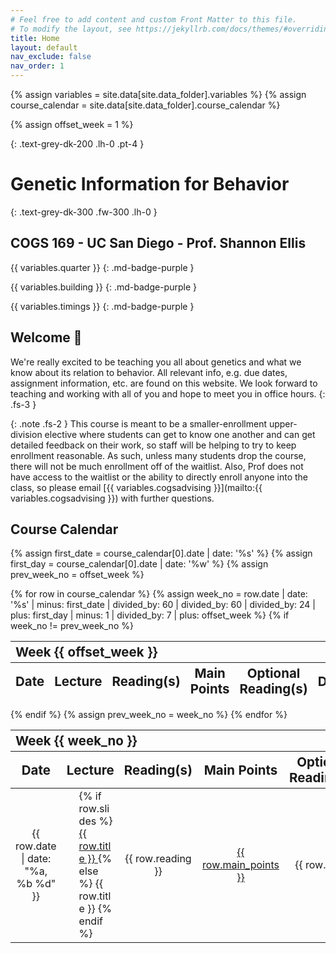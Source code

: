 ```yaml
---
# Feel free to add content and custom Front Matter to this file.
# To modify the layout, see https://jekyllrb.com/docs/themes/#overriding-theme-defaults
title: Home
layout: default
nav_exclude: false
nav_order: 1
---
```


{% assign variables = site.data[site.data_folder].variables %}
{% assign course_calendar = site.data[site.data_folder].course_calendar %}
<!-- Fall quarter starts in Week 0 while the other quarters start in Week 1 -->
{% assign offset_week = 1 %}

<script>
if (site.data_folder.charAt(0) === 'f') {
    {% assign offset_week = 0 %}
</script>

{: .text-grey-dk-200 .lh-0 .pt-4 }
# Genetic Information for Behavior

{: .text-grey-dk-300 .fw-300 .lh-0 }
## COGS 169 - UC San Diego - Prof. Shannon Ellis

{{ variables.quarter }}
{: .md-badge-purple }

{{ variables.building }}
{: .md-badge-purple }

{{ variables.timings }}
{: .md-badge-purple }


## Welcome <span title="https://jarv.is/" class="wave">👋</span> 

We're really excited to be teaching you all about genetics and what we know about its relation to behavior. All relevant info, e.g. due dates, assignment information, etc. are found on this website. We look forward to teaching and working with all of you and hope to meet you in office hours.
{: .fs-3 }

{: .note .fs-2 }
This course is meant to be a smaller-enrollment upper-division elective where students can get to know one another and can get detailed feedback on their work, so staff will be helping to try to keep enrollment reasonable. As such, unless many students drop the course, there will not be much enrollment off of the waitlist. Also, Prof does not have access to the waitlist or the ability to directly enroll anyone into the class, so please email [{{ variables.cogsadvising }}](mailto:{{ variables.cogsadvising }}) with further questions.

## Course Calendar

{% assign first_date = course_calendar[0].date | date: '%s' %}
{% assign first_day = course_calendar[0].date | date: '%w' %}
{% assign prev_week_no = offset_week %}
<table style="table-layout: fixed; text-align: left; width: 100%;">
    <colspan>
        <col style="width: 15%; border: none">
        <col style="width: 18%; border: none">
        <col style="width: 17%; border: none">
        <col style="width: 12%; border: none">
        <col style="width: 18%; border: none">
        <col style="width: 17%; border: none">
    </colspan>
    <thead>
        <tr class="header">
            <th colspan="6" style="font-size-adjust:0.70"> Week {{ offset_week }} </th>
        </tr>
        <tr class="header">
            <th style="text-align: center; font-size-adjust:0.70"> Date </th>
            <th style="text-align: center; font-size-adjust:0.70"> Lecture </th>
            <th style="text-align: center; font-size-adjust:0.70"> Reading(s) </th>
            <th style="text-align: center; font-size-adjust:0.70"> Main Points </th>
            <th style="text-align: center; font-size-adjust:0.70"> Optional Reading(s)</th>
            <th style="text-align: center; font-size-adjust:0.70"> Due </th>
        </tr>
    </thead>
    <tbody>
{% for row in course_calendar %}
    {% assign week_no = row.date | date: '%s' | minus: first_date | divided_by: 60 | divided_by: 60 | divided_by: 24 | plus: first_day | minus: 1 | divided_by: 7 | plus: offset_week %}
    <!-- Week number is calculated as follows. Take the current row date as epoch and subtract the first date from course calendar.
    Convert it to number of days (How many days ahead is the current row date from first date) and add the day number of the first day of the week.
    Sunday is considered as 0, Monday as 1 and so on (strftime), but to start our week from Monday, we subtract 1 and then divide by 7 to get week no
    Offset week is used since fall quarter starts in Week 0 while other quarters start in Week 1 -->
    {% if week_no != prev_week_no %}
    </tbody>
</table>
<table style="table-layout: fixed; text-align: left; width: 100%;">
    <colspan>
        <col style="width: 15%; border: none">
        <col style="width: 18%; border: none">
        <col style="width: 17%; border: none">
        <col style="width: 12%; border: none">
        <col style="width: 18%; border: none">
        <col style="width: 17%; border: none">
    </colspan>
    <thead>
        <tr class="header">
            <th colspan="6" style="font-size-adjust:0.70"> Week {{ week_no }} </th>
         </tr>
        <tr class="header">
            <th style="text-align: center; font-size-adjust:0.70"> Date </th>
            <th style="text-align: center; font-size-adjust:0.70"> Lecture </th>
            <th style="text-align: center; font-size-adjust:0.70"> Reading(s) </th>
            <th style="text-align: center; font-size-adjust:0.70"> Main Points </th>
            <th style="text-align: center; font-size-adjust:0.70"> Optional Reading(s)</th>
            <th style="text-align: center; font-size-adjust:0.70"> Due </th>
        </tr>
    </thead>
    <tbody>
    {% endif %}
    {% assign prev_week_no = week_no %}
        <tr>
            <td style="text-align: center"> {{ row.date | date: "%a, %b %d" }} </td>
            <td style="padding-left: 4%"> {% if row.slides %} <a href="{{ row.slides }}"> {{ row.title }} </a> {% else %} {{ row.title }} {% endif %} </td>
            <td style="text-align: center"> {{ row.reading }} </td>
            <td style="text-align: center"> <a href="{{ row.mp_link }}"> {{ row.main_points }} </a> </td>
            <td style="text-align: center"> {{ row.opt }} </td>
            <td style="text-align: center"> <a href="{{ row.assign_link }}"> {{ row.assignment }} </a> </td>
        </tr>
{% endfor %}
    </tbody>
</table>
